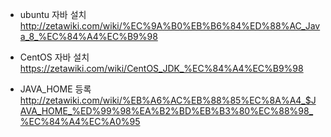 - ubuntu 자바 설치
http://zetawiki.com/wiki/%EC%9A%B0%EB%B6%84%ED%88%AC_Java_8_%EC%84%A4%EC%B9%98

- CentOS 자바 설치
https://zetawiki.com/wiki/CentOS_JDK_%EC%84%A4%EC%B9%98

- JAVA_HOME 등록
http://zetawiki.com/wiki/%EB%A6%AC%EB%88%85%EC%8A%A4_$JAVA_HOME_%ED%99%98%EA%B2%BD%EB%B3%80%EC%88%98_%EC%84%A4%EC%A0%95
